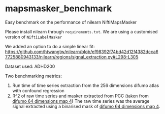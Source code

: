 # mapsmasker_benchmark
Easy benchmark on the performance of nilearn NiftiMapsMasker

Please install nilearn through `requirements.txt`. We are using a customised version of `NiftiLabelMasker`

We added an option to do a simple linear fit:
https://github.com/htwangtw/nilearn/blob/ef98392f74bd42d12f4382dcca67725880943133/nilearn/regions/signal_extraction.py#L298-L305

Dataset used: ADHD200

Two benchmarking metrics:
1. Run time of time series extraction from the 256 dimensions difumo atlas with confound regression
2. R^2 of raw time series and masker extracted from PCC (taken from [difumo 64 dimensions map 4](https://parietal-inria.github.io/DiFuMo/64/html/4.html))
   The raw time series was the average signal extracted using a binarised mask of [difumo 64 dimensions map 4](https://parietal-inria.github.io/DiFuMo/64/html/4.html).

